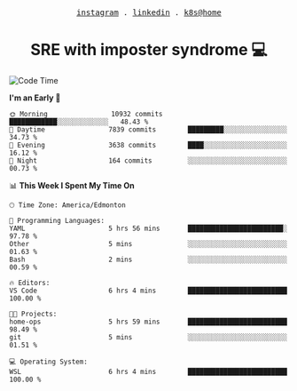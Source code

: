 <p align="center">
  <samp>
    <a href="https://www.instagram.com/lildrunkensmurf/">instagram</a> .
    <a href="https://www.linkedin.com/in/joryirving/">linkedin</a> .
    <a href="https://github.com/joryirving/k3s-home-cluster">k8s@home</a>
  </samp>
</p>

<h1 align="center">
  SRE with imposter syndrome 💻
</h1>

<!--START_SECTION:waka-->
![Code Time](http://img.shields.io/badge/Code%20Time-149%20hrs%201%20min-blue)

**I'm an Early 🐤** 

```text
🌞 Morning                10932 commits       ████████████░░░░░░░░░░░░░   48.43 % 
🌆 Daytime                7839 commits        █████████░░░░░░░░░░░░░░░░   34.73 % 
🌃 Evening                3638 commits        ████░░░░░░░░░░░░░░░░░░░░░   16.12 % 
🌙 Night                  164 commits         ░░░░░░░░░░░░░░░░░░░░░░░░░   00.73 % 
```


📊 **This Week I Spent My Time On** 

```text
🕑︎ Time Zone: America/Edmonton

💬 Programming Languages: 
YAML                     5 hrs 56 mins       ████████████████████████░   97.78 % 
Other                    5 mins              ░░░░░░░░░░░░░░░░░░░░░░░░░   01.63 % 
Bash                     2 mins              ░░░░░░░░░░░░░░░░░░░░░░░░░   00.59 % 

🔥 Editors: 
VS Code                  6 hrs 4 mins        █████████████████████████   100.00 % 

🐱‍💻 Projects: 
home-ops                 5 hrs 59 mins       █████████████████████████   98.49 % 
git                      5 mins              ░░░░░░░░░░░░░░░░░░░░░░░░░   01.51 % 

💻 Operating System: 
WSL                      6 hrs 4 mins        █████████████████████████   100.00 % 
```


<!--END_SECTION:waka-->